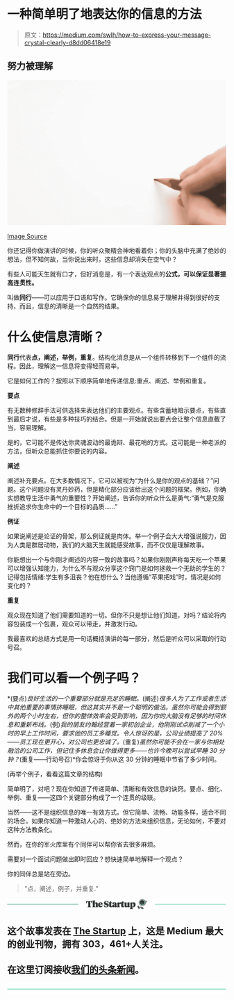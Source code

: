 # 一种简单明了地表达你的信息的方法

> 原文：<https://medium.com/swlh/how-to-express-your-message-crystal-clearly-d8dd06418e19>

## 努力被理解

![](img/bfe1ef1e4cef07aaa3c89f54e802b16f.png)

[Image Source](https://www.pexels.com/photo/close-up-of-hand-holding-pencil-over-white-background-316466/)

你还记得你做演讲的时候，你的听众聚精会神地看着你；你的头脑中充满了绝妙的想法，但不知何故，当你说出来时，这些信息却消失在空气中？

有些人可能天生就有口才，但好消息是，有一个表达观点的**公式，可以保证显著提高连贯性。**

叫做**同行**——可以应用于口语和写作。它确保你的信息易于理解并得到很好的支持，而且，信息的清晰是一个自然的结果。

# 什么使信息清晰？

**同行**代表**点，阐述，举例，重复**。结构化消息是从一个组件转移到下一个组件的流程。因此，理解这一信息将变得轻而易举。

它是如何工作的？按照以下顺序简单地传递信息:重点、阐述、举例和重复。

**要点**

有无数种修辞手法可供选择来表达他们的主要观点。有些含蓄地暗示要点，有些直到最后才说，有些是多种技巧的结合。但是一开始就说出要点会让整个信息直截了当，容易理解。

是的，它可能不是传达你灵魂波动的最诡辩、最花哨的方式。这可能是一种老派的方法，但听众总能抓住你要说的内容。

**阐述**

阐述补充要点。在大多数情况下，它可以被视为“为什么是你的观点的基础？”问题。这个问题没有灵丹妙药，但是精化部分应该给出这个问题的框架。例如，你确实想教导生活中勇气的重要性？开始阐述，告诉你的听众什么是勇气:“勇气是克服挫折追求你生命中的一个目标的品质……”

**例证**

如果说阐述是论证的骨架，那么例证就是肉体。举一个例子会大大增强说服力，因为人类是群居动物，我们的大脑天生就能感受故事，而不仅仅是理解故事。

你能想出一个与你刚才阐述的内容一致的故事吗？如果你刚刚声称每天吃一个苹果可以增强认知能力，为什么不与观众分享这个窍门是如何拯救一个无助的学生的？记得包括情绪:学生有多沮丧？他在想什么？当他遵循“苹果把戏”时，情况是如何变化的？

**重复**

观众现在知道了他们需要知道的一切。但你不只是想让他们知道，对吗？结论将内容包装成一个包裹，观众可以带走，并激发行动。

我最喜欢的总结方式是用一句话概括演讲的每一部分，然后是听众可以采取的行动号召。

# 我们可以看一个例子吗？

*(要点)*良好生活的一个重要部分就是充足的睡眠。*(阐述)*很多人为了工作或者生活中其他重要的事情挤睡眠，但这其实并不是一个聪明的做法。虽然你可能会得到额外的两个小时左右，但你的整体效率会受到影响，因为你的大脑没有足够的时间休息和重新布线。*(例)*我的朋友约翰经营着一家初创企业，他刚刚试点削减了一个小时的早上工作时间，要求他的员工多睡觉。令人惊讶的是，公司业绩提高了 20%——员工现在更开心，对公司也更忠诚了。*(重复)*虽然你可能不会在一家与你相处融洽的公司工作，但记住多休息会让你做得更多——也许今晚可以尝试早睡 30 分钟？*(重复——行动号召)*你会惊讶于你从这 30 分钟的睡眠中节省了多少时间。

(再举个例子，看看这篇文章的结构)

简单明了，对吧？现在你知道了传递简单、清晰和有效信息的诀窍。要点、细化、举例、重复——这四个关键部分构成了一个连贯的级联。

当然——这不是组织信息的唯一有效方式。但它简单、流畅、功能多样，适合不同的场合。如果你知道一种激动人心的、绝妙的方法来组织信息，无论如何，不要对这种方法教条化。

然而，在你的军火库里有个同伴可以帮你省去很多麻烦。

需要对一个面试问题做出即时回应？想快速简单地解释一个观点？

你的同伴总是站在旁边。

> "点，阐述，例子，并重复."

[![](img/308a8d84fb9b2fab43d66c117fcc4bb4.png)](https://medium.com/swlh)

## 这个故事发表在 [The Startup](https://medium.com/swlh) 上，这是 Medium 最大的创业刊物，拥有 303，461+人关注。

## 在这里订阅接收[我们的头条新闻](http://growthsupply.com/the-startup-newsletter/)。

[![](img/b0164736ea17a63403e660de5dedf91a.png)](https://medium.com/swlh)